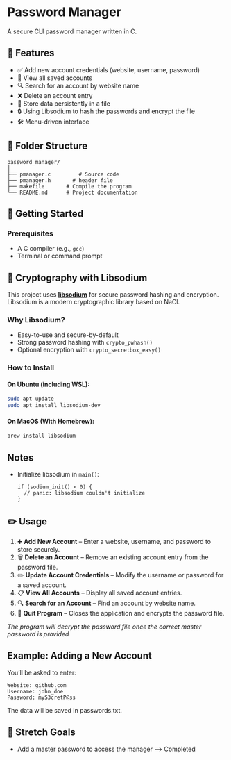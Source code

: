 # Password Manager
A secure CLI password manager written in C. 

## 🧰 Features

- ✅ Add new account credentials (website, username, password)
- 📄 View all saved accounts
- 🔍 Search for an account by website name
- ❌ Delete an account entry
- 💾 Store data persistently in a file
- 🔒 Using Libsodium to hash the passwords and encrypt the file
- 🛠 Menu-driven interface

## 📁 Folder Structure
```
password_manager/
│
├── pmanager.c         # Source code
├── pmanager.h       # header file
├── makefile       # Compile the program
└── README.md      # Project documentation
```


## 🔧 Getting Started

### Prerequisites
- A C compiler (e.g., `gcc`)
- Terminal or command prompt

## 🔐 Cryptography with Libsodium

This project uses [**libsodium**](https://libsodium.gitbook.io/doc/) for secure password hashing and encryption.  
Libsodium is a modern cryptographic library based on NaCl.

### Why Libsodium?
- Easy-to-use and secure-by-default
- Strong password hashing with `crypto_pwhash()`
- Optional encryption with `crypto_secretbox_easy()`

### How to Install

#### On Ubuntu (including WSL):
```bash
sudo apt update
sudo apt install libsodium-dev
```
#### On MacOS (With Homebrew):
```bash
brew install libsodium
```
## Notes
- Initialize libsodium in ``main()``:
  ```
  if (sodium_init() < 0) {
    // panic: libsodium couldn't initialize
  }
  ```

## ✏️ Usage
1. ➕ **Add New Account** – Enter a website, username, and password to store securely.
2. 🗑️ **Delete an Account** – Remove an existing account entry from the password file.
3. ✏️ **Update Account Credentials** – Modify the username or password for a saved account.
4. 📋 **View All Accounts** – Display all saved account entries.
5. 🔍 **Search for an Account** – Find an account by website name.
6. 🚪 **Quit Program** – Closes the application and encrypts the password file.

*The program will decrypt the password file once the correct master password is provided* 

## Example: Adding a New Account
You’ll be asked to enter:
```
Website: github.com
Username: john_doe
Password: myS3cretP@ss
```
The data will be saved in passwords.txt.

## 🌱 Stretch Goals
- Add a master password to access the manager --> Completed
